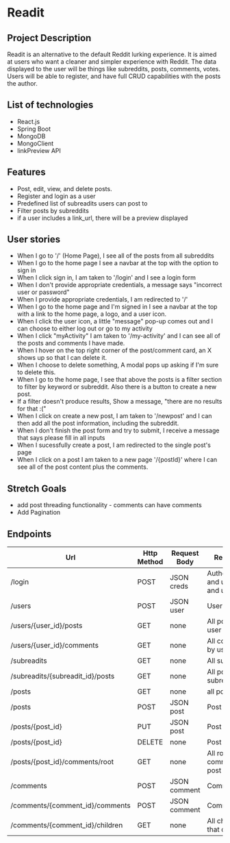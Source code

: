 # Readit

## Project Description

Readit is an alternative to the default Reddit lurking experience. It is aimed at users who want a cleaner and simpler experience with Reddit. The data displayed to the user will be things like subreddits, posts, comments, votes. Users will be able to register, and have full CRUD capabilities with the posts the author.

## List of technologies

* React.js
* Spring Boot
* MongoDB
* MongoClient
* linkPreview API
  
## Features

* Post, edit, view, and delete posts.
* Register and login as a user
* Predefined list of subreadits users can post to
* Filter posts by subreddits
* if a user includes a link_url, there will be a preview displayed

## User stories

* When I go to '/' (Home Page), I see all of the posts from all subreddits
* When I go to the home page I see a navbar at the top with the option to sign in
* When I click sign in, I am taken to '/login' and I see a login form
* When I don't provide appropriate credentials, a message says "incorrect user or password"
* When I provide appropriate credentials, I am redirected to '/'
* When I go to the home page and I'm signed in I see a navbar at the top with a link to the home page, a logo, and a user icon.
* When I click the user icon, a little "message" pop-up comes out and I can choose to either log out or go to my activity
* When I click "myActivity" I am taken to '/my-activity' and I can see all of the posts and comments I have made.
* When I hover on the top right corner of the post/comment card, an X shows up so that I can delete it.
* When I choose to delete something, A modal pops up asking if I'm sure to delete this. 
* When I go to the home page, I see that above the posts is a filter section to filter by keyword or subreddit. Also there is a button to create a new post.
* If a filter doesn't produce results, Show a message, "there are no results for that :("
* When I click on create a new post, I am taken to '/newpost' and I can then add all the post information, including the subreddit.
* When I don't finish the post form and try to submit, I receive a message that says please fill in all inputs
* When I sucessfully create a post, I am redirected to the single post's page
* When I click on a post I am taken to a new page '/{postId}' where I can see all of the post content plus the comments.

## Stretch Goals

* add post threading functionality - comments can have comments
* Add Pagination
  
## Endpoints

| Url                              | Http Method | Request Body | Response                                | Table      |
|----------------------------------|-------------|--------------|-----------------------------------------|------------|
| /login                           | POST        | JSON creds   | Authenticated, and user_id and username | Users      |
| /users                           | POST        | JSON user    | User                                    | Users      |
| /users/{user_id}/posts           | GET         | none         | All posts by user                       | Posts      |
| /users/{user_id}/comments        | GET         | none         | All comments by user                    | Comments   |
| /subreadits                      | GET         | none         | All subreadits                          | Subreadits |
| /subreadits/{subreadit_id}/posts | GET         | none         | All posts in subreadit                  | Posts      |
| /posts                           | GET         | none         | all posts                               | Posts      |
| /posts                           | POST        | JSON post    | Post                                    | Posts      |
| /posts/{post_id}                 | PUT         | JSON post    | Post                                    | Posts      |
| /posts/{post_id}                 | DELETE      | none         | Post                                    | Posts      |
| /posts/{post_id}/comments/root   | GET         | none         | All root comments in post               | Comments   |
| /comments                        | POST        | JSON comment | Comment                                 | Comments   |
| /comments/{comment_id}/comments  | POST        | JSON comment | Comment                                 | Comments   |
| /comments/{comment_id}/children  | GET         | none         | All children of that comment            | Comments   |
